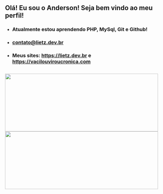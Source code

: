 ## Olá! Eu sou o Anderson! Seja bem vindo ao meu perfil!


- ###  Atualmente estou aprendendo **PHP**, **MySql**, **Git** e **Github**!
- ###  <a href="emailto:contato@lietz.dev.br"> contato@lietz.dev.br </a>
- ###  Meus sites: https://lietz.dev.br e https://vacilouviroucronica.com
##
<div>
  <a href="https://github.com/andersonlietz">
  <img height="190em" width="100%" src="https://github-readme-stats.vercel.app/api?username=andersonlietz&show_icons=true&theme=dark&include_all_commits=true&count_private=true"/>
  <img height="190em" width="100%" src="https://github-readme-stats.vercel.app/api/top-langs/?username=andersonlietz&layout=compact&langs_count=7&theme=dark"/>

</div>

## 

<!---
andersonlietz/andersonlietz is a ✨ special ✨ repository because its `README.md` (this file) appears on your GitHub profile.
You can click the Preview link to take a look at your changes.
--->
